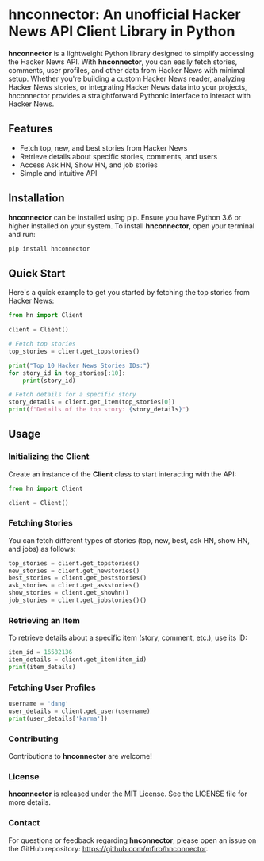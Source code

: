 # hnconnector: An unofficial Hacker News API Client Library in Python

**hnconnector** is a lightweight Python library designed to simplify accessing the Hacker News API. With **hnconnector**, you can easily fetch stories, comments, user profiles, and other data from Hacker News with minimal setup. Whether you're building a custom Hacker News reader, analyzing Hacker News stories, or integrating Hacker News data into your projects, hnconnector provides a straightforward Pythonic interface to interact with Hacker News.

## Features
* Fetch top, new, and best stories from Hacker News
* Retrieve details about specific stories, comments, and users
* Access Ask HN, Show HN, and job stories
* Simple and intuitive API

## Installation
**hnconnector** can be installed using pip. Ensure you have Python 3.6 or higher installed on your system. To install **hnconnector**, open your terminal and run:

```bash
pip install hnconnector
```
## Quick Start
Here's a quick example to get you started by fetching the top stories from Hacker News:

```python
from hn import Client

client = Client()

# Fetch top stories
top_stories = client.get_topstories()

print("Top 10 Hacker News Stories IDs:")
for story_id in top_stories[:10]:
    print(story_id)

# Fetch details for a specific story
story_details = client.get_item(top_stories[0])
print(f"Details of the top story: {story_details}")
```
## Usage
### Initializing the Client
Create an instance of the **Client** class to start interacting with the API:

```python
from hn import Client

client = Client()
```
### Fetching Stories
You can fetch different types of stories (top, new, best, ask HN, show HN, and jobs) as follows:

```python
top_stories = client.get_topstories()
new_stories = client.get_newstories()
best_stories = client.get_beststories()
ask_stories = client.get_askstories()
show_stories = client.get_showhn()
job_stories = client.get_jobstories()()
```

### Retrieving an Item
To retrieve details about a specific item (story, comment, etc.), use its ID:

```python
item_id = 16582136
item_details = client.get_item(item_id)
print(item_details)
```

### Fetching User Profiles

```python
username = 'dang'
user_details = client.get_user(username)
print(user_details['karma'])
```

### Contributing
Contributions to **hnconnector** are welcome! 

### License
**hnconnector** is released under the MIT License. See the LICENSE file for more details.

### Contact
For questions or feedback regarding **hnconnector**, please open an issue on the GitHub repository: https://github.com/mfiro/hnconnector.
